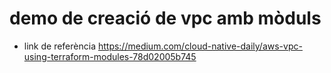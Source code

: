 # demo de creació de vpc amb mòduls

- link de referència
https://medium.com/cloud-native-daily/aws-vpc-using-terraform-modules-78d02005b745



